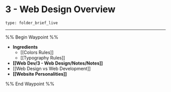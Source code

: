 # 3 - Web Design Overview
 
```ccard
type: folder_brief_live
```
 
---

%% Begin Waypoint %%
- **Ingredients**
	- [[Colors Rules]]
	- [[Typography Rules]]
- **[[Web Dev/3 - Web Design/Notes/Notes]]**
- [[Web Design vs Web Development]]
- **[[Website Personalities]]**

%% End Waypoint %%